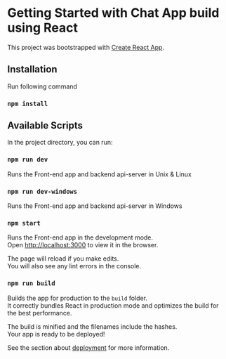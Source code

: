# Getting Started with Chat App build using React

This project was bootstrapped with [Create React App](https://github.com/facebook/create-react-app).

## Installation
Run following command

### `npm install`


## Available Scripts

In the project directory, you can run:

### `npm run dev`

Runs the Front-end app and backend api-server in Unix & Linux

### `npm run dev-windows`

Runs the Front-end app and backend api-server in Windows



### `npm start`

Runs the Front-end app in the development mode.\
Open [http://localhost:3000](http://localhost:3000) to view it in the browser.

The page will reload if you make edits.\
You will also see any lint errors in the console.

### `npm run build`

Builds the app for production to the `build` folder.\
It correctly bundles React in production mode and optimizes the build for the best performance.

The build is minified and the filenames include the hashes.\
Your app is ready to be deployed!

See the section about [deployment](https://facebook.github.io/create-react-app/docs/deployment) for more information.



